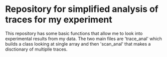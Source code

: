 # Repository for simplified analysis of traces for my experiment

This repository has some basic functions that allow me to look into experimental
results from my data. The two main files are 'trace_anal' which builds a class
looking at single array and then 'scan_anal' that makes a disctionary of
multiplle traces. 

